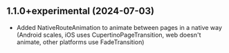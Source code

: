 ## 1.1.0+experimental (2024-07-03)

- Added NativeRouteAnimation to animate between pages in a native way (Android scales, iOS uses CupertinoPageTransition, web doesn't animate, other platforms use FadeTransition)
